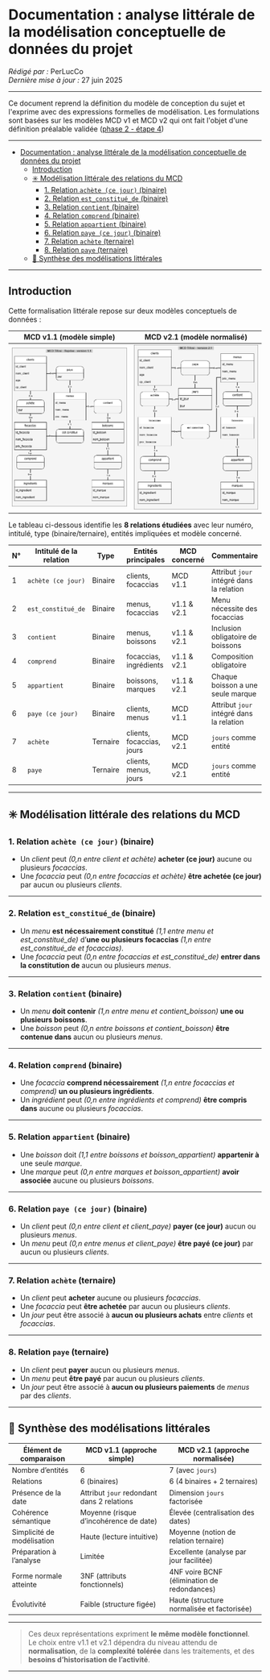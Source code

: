 # Documentation : analyse littérale de la modélisation conceptuelle de données du projet

_Rédigé par :_ PerLucCo  
_Dernière mise à jour :_ 27 juin 2025  

---

Ce document reprend la définition du modèle de conception du sujet et l'exprime avec des expressions formelles de modélisation.
Les formulations sont basées sur les modèles MCD v1 et MCD v2 qui ont fait l'objet d'une définition préalable validée ([phase 2 - étape 4](../HISTORIQUE_mcd.md))

---

- [Documentation : analyse littérale de la modélisation conceptuelle de données du projet](#documentation--analyse-littérale-de-la-modélisation-conceptuelle-de-données-du-projet)
  - [Introduction](#introduction)
  - [✳️ Modélisation littérale des relations du MCD](#️-modélisation-littérale-des-relations-du-mcd)
    - [1. Relation `achète (ce jour)` (binaire)](#1-relation-achète-ce-jour-binaire)
    - [2. Relation `est_constitué_de` (binaire)](#2-relation-est_constitué_de-binaire)
    - [3. Relation `contient` (binaire)](#3-relation-contient-binaire)
    - [4. Relation `comprend` (binaire)](#4-relation-comprend-binaire)
    - [5. Relation `appartient` (binaire)](#5-relation-appartient-binaire)
    - [6. Relation `paye (ce jour)` (binaire)](#6-relation-paye-ce-jour-binaire)
    - [7. Relation `achète` (ternaire)](#7-relation-achète-ternaire)
    - [8. Relation `paye` (ternaire)](#8-relation-paye-ternaire)
  - [🧮 Synthèse des modélisations littérales](#-synthèse-des-modélisations-littérales)

---

## Introduction

Cette formalisation littérale repose sur deux modèles conceptuels de données :

| MCD v1.1 (modèle simple)                            | MCD v2.1 (modèle normalisé)                        |
|-----------------------------------------------------|----------------------------------------------------|
| ![schéma MCD v1.1](../schemas/MCD-v1.1_tifosi.drawio.png) | ![schéma MCD v2.1](../schemas/MCD-v2.1_tifosi.drawio.png) |

Le tableau ci-dessous identifie les **8 relations étudiées** avec leur numéro, intitulé, type (binaire/ternaire), entités impliquées et modèle concerné.

| N° | Intitulé de la relation    | Type     | Entités principales              | MCD concerné | Commentaire                              |
|----|----------------------------|----------|----------------------------------|--------------|------------------------------------------|
| 1  | `achète (ce jour)`         | Binaire  | clients, focaccias               | MCD v1.1     | Attribut `jour` intégré dans la relation |
| 2  | `est_constitué_de`         | Binaire  | menus, focaccias                 | v1.1 & v2.1  | Menu nécessite des focaccias             |
| 3  | `contient`                 | Binaire  | menus, boissons                  | v1.1 & v2.1  | Inclusion obligatoire de boissons        |
| 4  | `comprend`                 | Binaire  | focaccias, ingrédients           | v1.1 & v2.1  | Composition obligatoire                  |
| 5  | `appartient`               | Binaire  | boissons, marques                | v1.1 & v2.1  | Chaque boisson a une seule marque        |
| 6  | `paye (ce jour)`           | Binaire  | clients, menus                   | MCD v1.1     | Attribut `jour` intégré dans la relation |
| 7  | `achète`                   | Ternaire | clients, focaccias, jours        | MCD v2.1     | `jours` comme entité                     |
| 8  | `paye`                     | Ternaire | clients, menus, jours            | MCD v2.1     | `jours` comme entité                     |

---

## ✳️ Modélisation littérale des relations du MCD

### 1. Relation `achète (ce jour)` (binaire)

- Un _client_ peut _(0,n entre client et achète)_ **acheter (ce jour)** aucune ou plusieurs _focaccias_.  
- Une _focaccia_ peut _(0,n entre focaccias et achète)_ **être achetée (ce jour)** par aucun ou plusieurs _clients_.

---

### 2. Relation `est_constitué_de` (binaire)

- Un _menu_ **est nécessairement constitué** _(1,1 entre menu et est_constitué_de)_ d’**une ou plusieurs focaccias** _(1,n entre est_constitué_de et focaccias)_.  
- Une _focaccia_ peut _(0,n entre focaccias et est_constitué_de)_ **entrer dans la constitution de** aucun ou plusieurs _menus_.

---

### 3. Relation `contient` (binaire)

- Un _menu_ **doit contenir** _(1,n entre menu et contient_boisson)_ **une ou plusieurs boissons**.  
- Une _boisson_ peut _(0,n entre boissons et contient_boisson)_ **être contenue dans** aucun ou plusieurs _menus_.

---

### 4. Relation `comprend` (binaire)

- Une _focaccia_ **comprend nécessairement** _(1,n entre focaccias et comprend)_ **un ou plusieurs ingrédients**.  
- Un _ingrédient_ peut _(0,n entre ingrédients et comprend)_ **être compris dans** aucune ou plusieurs _focaccias_.

---

### 5. Relation `appartient` (binaire)

- Une _boisson_ doit _(1,1 entre boissons et boisson_appartient)_ **appartenir à** une seule _marque_.  
- Une _marque_ peut _(0,n entre marques et boisson_appartient)_ **avoir associée** aucune ou plusieurs _boissons_.

---

### 6. Relation `paye (ce jour)` (binaire)

- Un _client_ peut _(0,n entre client et client_paye)_ **payer (ce jour)** aucun ou plusieurs _menus_.  
- Un _menu_ peut _(0,n entre menus et client_paye)_ **être payé (ce jour)** par aucun ou plusieurs _clients_.

---

### 7. Relation `achète` (ternaire)

- Un _client_ peut **acheter** aucune ou plusieurs _focaccias_.  
- Une _focaccia_ peut **être achetée** par aucun ou plusieurs _clients_.  
- Un _jour_ peut être associé à **aucun ou plusieurs achats** entre _clients_ et _focaccias_.

---

### 8. Relation `paye` (ternaire)

- Un _client_ peut **payer** aucun ou plusieurs _menus_.  
- Un _menu_ peut **être payé** par aucun ou plusieurs _clients_.  
- Un _jour_ peut être associé à **aucun ou plusieurs paiements** de _menus_ par des _clients_.

---

## 🧮 Synthèse des modélisations littérales

| Élément de comparaison       | **MCD v1.1** (approche simple)             | **MCD v2.1** (approche normalisée)          |
|------------------------------|--------------------------------------------|---------------------------------------------|
| Nombre d’entités             | 6                                          | 7 (avec `jours`)                            |
| Relations                    | 6 (binaires)                               | 6 (4 binaires + 2 ternaires)                |
| Présence de la date          | Attribut `jour` redondant dans 2 relations | Dimension `jours` factorisée                |
| Cohérence sémantique         | Moyenne (risque d’incohérence de date)     | Élevée (centralisation des dates)           |
| Simplicité de modélisation   | Haute (lecture intuitive)                  | Moyenne (notion de relation ternaire)       |
| Préparation à l’analyse      | Limitée                                    | Excellente (analyse par jour facilitée)     |
| Forme normale atteinte       | 3NF (attributs fonctionnels)               | 4NF voire BCNF (élimination de redondances) |
| Évolutivité                  | Faible (structure figée)                   | Haute (structure normalisée et factorisée)  |

---

> Ces deux représentations expriment **le même modèle fonctionnel**.  
> Le choix entre v1.1 et v2.1 dépendra du niveau attendu de **normalisation**, de la **complexité tolérée** dans les traitements, et des **besoins d’historisation de l’activité**.

---
